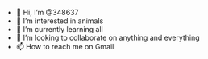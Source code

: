 - 👋 Hi, I’m @348637
- 👀 I’m interested in animals 
- 🌱 I’m currently learning all
- 💞️ I’m looking to collaborate on anything and everything
- 📫 How to reach me on Gmail

<!---
348637/348637 is a ✨ special ✨ repository because its `README.md` (this file) appears on your GitHub profile.
You can click the Preview link to take a look at your changes.
--->
